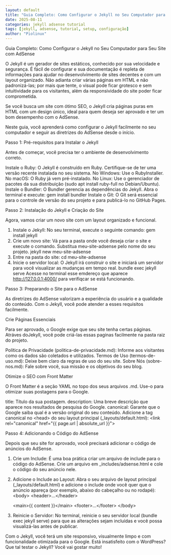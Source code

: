 ```yaml
---
layout: default
title: "Guia Completo: Como Configurar o Jekyll no Seu Computador para Seu Site com AdSense"
date: 2025-08-11
categories: jekyll adsense tutorial
tags: [jekyll, adsense, tutorial, setup, configuração]
author: "Piolinux"
---
```




Guia Completo: Como Configurar o Jekyll no Seu Computador para Seu Site com AdSense

O Jekyll é um gerador de sites estáticos, conhecido por sua velocidade e segurança. É fácil de configurar e sua documentação é repleta de informações para ajudar no desenvolvimento de sites decentes e com um layout organizado. Não adianta criar várias páginas em HTML e não padronizá-las; por mais que tente, o visual pode ficar grotesco e sem intuitividade para os visitantes, além da responsividade do site poder ficar comprometida.

Se você busca um site com ótimo SEO, o Jekyll cria páginas puras em HTML com um design único, ideal para quem deseja ser aprovado e ter um bom desempenho com o AdSense.

Neste guia, você aprenderá como configurar o Jekyll facilmente no seu computador e seguir as diretrizes do AdSense desde o início.


  Passo 1: Pré-requisitos para Instalar o Jekyll

Antes de começar, você precisa ter o ambiente de desenvolvimento correto.

   Instale o Ruby: O Jekyll é construído em Ruby. Certifique-se de ter uma versão recente instalada no seu sistema.
       No Windows: Use o RubyInstaller.
       No macOS: O Ruby já vem pré-instalado.
       No Linux: Use o gerenciador de pacotes da sua distribuição (sudo apt install ruby-full no Debian/Ubuntu).
   Instale o Bundler: O Bundler gerencia as dependências do Jekyll. Abra o terminal e execute:
    gem install bundler
   Instale o Git: O Git será essencial para o controle de versão do seu projeto e para publicá-lo no GitHub Pages.


  Passo 2: Instalação do Jekyll e Criação do Site

Agora, vamos criar um novo site com um layout organizado e funcional.

1.  Instale o Jekyll: No seu terminal, execute o seguinte comando:
    gem install jekyll
2.  Crie um novo site: Vá para a pasta onde você deseja criar o site e execute o comando. Substitua meu-site-adsense pelo nome do seu projeto.
    jekyll new meu-site-adsense
3.  Entre na pasta do site:
    cd meu-site-adsense
4.  Inicie o servidor local: O Jekyll irá construir o site e iniciará um servidor para você visualizar as mudanças em tempo real.
    bundle exec jekyll serve
   Acesse no terminal esse emdereço que aparece http://127.0.0.1:4000/ para verifiqcar se está funcionando.




  Passo 3: Preparando o Site para o AdSense

As diretrizes do AdSense valorizam a experiência do usuário e a qualidade do conteúdo. Com o Jekyll, você pode atender a esses requisitos facilmente.

 Crie Páginas Essenciais

Para ser aprovado, o Google exige que seu site tenha certas páginas. Atráves doJekyll, você pode criá-las essas paginas facilmente na pasta raiz do projeto.

   Política de Privacidade (politica-de-privacidade.md): Informe aos visitantes como os dados são coletados e utilizados.
   Termos de Uso (termos-de-uso.md): Deixe bem claro da regras de uso do seu site.
   Sobre Nós (sobre-nos.md): Fale sobre você, sua missão e os objetivos do seu blog.

  Otimize o SEO com Front Matter

O Front Matter é a seção YAML no topo dos seus arquivos .md. Use-o para otimizar suas postagens para o Google.

   title: Título da sua postagem.
   description: Uma breve descrição que aparece nos resultados de pesquisa do Google.
   canonical: Garante que o Google saiba qual é a versão original do seu conteúdo. Adicione a tag canonical no \<head\> do seu layout principal (\_layouts/default.html):
    \<link rel="canonical" href="{{ page.url | absolute\_url }}"\>



  Passo 4: Adicionando o Código do AdSense

Depois que seu site for aprovado, você precisará adicionar o código de anúncios do AdSense.

1.  Crie um Include: É uma boa prática criar um arquivo de include para o código do AdSense. Crie um arquivo em \_includes/adsense.html e cole o código do seu anúncio nele.
2.  Adicione o Include ao Layout: Abra o seu arquivo de layout principal (\_layouts/default.html) e adicione o include onde você quer que o anúncio apareça (por exemplo, abaixo do cabeçalho ou no rodapé):
    \<body\>
    \<header\>...\</header\>
    
    \<main\>{{ content }}\</main\>
    \<footer\>...\</footer\>
    \</body\>
3.  Reinicie o Servidor: No terminal, reinicie o seu servidor local (bundle exec jekyll serve) para que as alterações sejam incluídas e você possa visualizá-las antes de publicar.

Com o Jekyll, você terá um site responsivo, visualmente limpo e com funcionalidade otimizada para o Google. Está insatisfeito com o WordPress? Que tal testar o Jekyll? Você vai gostar muito\!
